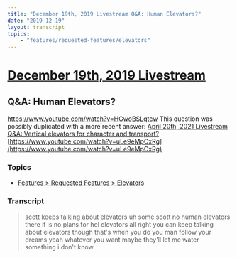 ```yaml
---
title: "December 19th, 2019 Livestream Q&A: Human Elevators?"
date: "2019-12-19"
layout: transcript
topics:
    - "features/requested-features/elevators"
---
```

# [December 19th, 2019 Livestream](../2019-12-19.md)
## Q&A: Human Elevators?
https://www.youtube.com/watch?v=HGwoBSLqtcw
This question was possibly duplicated with a more recent answer: [April 20th, 2021 Livestream Q&A: Vertical elevators for character and transport?](./yt-uLe9eMpCxRg.md) [https://www.youtube.com/watch?v=uLe9eMpCxRg](https://www.youtube.com/watch?v=uLe9eMpCxRg)


### Topics
* [Features > Requested Features > Elevators](../topics/features/requested-features/elevators.md)

### Transcript

> scott keeps talking about elevators uh some scott no human elevators there it is no plans for hel elevators all right you can keep talking about elevators though that's when you do you man follow your dreams yeah whatever you want maybe they'll let me water something i don't know

